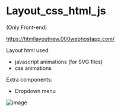 # Layout_css_html_js
(Only Front-end)

https://htmllayoutnew.000webhostapp.com/

Layout html used:
* javascript animations (for SVG files)
* css animations

Extra components:
* Dropdown menu

![image](https://user-images.githubusercontent.com/67658221/170453103-9d0d1c63-acc4-4c42-b41c-6b5527bb7782.png)
